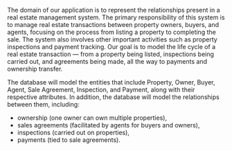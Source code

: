 The domain of our application is to represent the relationships present in a real estate management system. The primary responsibility of this system is to manage real estate transactions between property owners, buyers, and agents, focusing on the process from listing a property to completing the sale. The system also involves other important activities such as property inspections and payment tracking. Our goal is to model the life cycle of a real estate transaction — from a property being listed, inspections being carried out, and agreements being made, all the way to payments and ownership transfer.

The database will model the entities that include Property, Owner, Buyer, Agent, Sale Agreement, Inspection, and Payment, along with their respective attributes. In addition, the database will model the relationships between them, including:
  - ownership (one owner can own multiple properties),
  - sales agreements (facilitated by agents for buyers and owners),
  - inspections (carried out on properties),
  - payments (tied to sale agreements).



